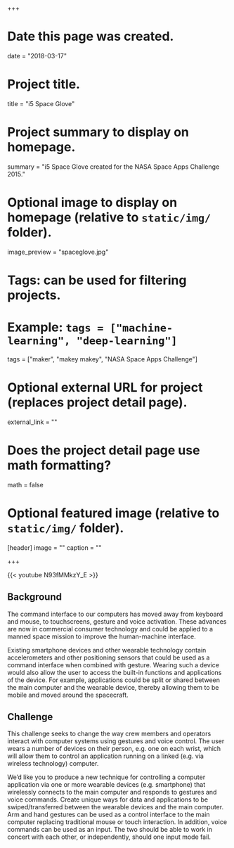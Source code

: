 +++
# Date this page was created.
date = "2018-03-17"

# Project title.
title = "i5 Space Glove"

# Project summary to display on homepage.
summary = "i5 Space Glove created for the NASA Space Apps Challenge 2015."

# Optional image to display on homepage (relative to `static/img/` folder).
image_preview = "spaceglove.jpg"

# Tags: can be used for filtering projects.
# Example: `tags = ["machine-learning", "deep-learning"]`
tags = ["maker", "makey makey", "NASA Space Apps Challenge"]

# Optional external URL for project (replaces project detail page).
external_link = ""

# Does the project detail page use math formatting?
math = false

# Optional featured image (relative to `static/img/` folder).
[header]
image = ""
caption = ""

+++

{{< youtube N93fMMkzY_E >}}

## Background

The command interface to our computers has moved away from keyboard and mouse, to touchscreens, gesture and voice activation. These advances are now in commercial consumer technology and could be applied to a manned space mission to improve the human-machine interface.

Existing smartphone devices and other wearable technology contain accelerometers and other positioning sensors that could be used as a command interface when combined with gesture. Wearing such a device would also allow the user to access the built-in functions and applications of the device. For example, applications could be split or shared between the main computer and the wearable device, thereby allowing them to be mobile and moved around the spacecraft.

## Challenge

This challenge seeks to change the way crew members and operators interact with computer systems using gestures and voice control. The user wears a number of devices on their person, e.g. one on each wrist, which will allow them to control an application running on a linked (e.g. via wireless technology) computer.

We’d like you to produce a new technique for controlling a computer application via one or more wearable devices (e.g. smartphone) that wirelessly connects to the main computer and responds to gestures and voice commands. Create unique ways for data and applications to be swiped/transferred between the wearable devices and the main computer. Arm and hand gestures can be used as a control interface to the main computer replacing traditional mouse or touch interaction. In addition, voice commands can be used as an input. The two should be able to work in concert with each other, or independently, should one input mode fail.
